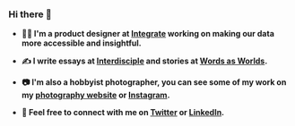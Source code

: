 ### Hi there 👋

- **👨‍💻  I'm a product designer at [Integrate](https://www.integrate.com) working on making our data more accessible and insightful.**

-  **✍️  I write essays at [Interdisciple](https://interdisciple.com) and stories at [Words as Worlds](http://wordsasworlds.com).**

- **📷 I'm also a hobbyist photographer, you can see some of my work on my [photography website](https://ztc.photos) or [Instagram](https://instagram.com/ztc.jpg).**

- **📨  Feel free to connect with me on [Twitter](https://twitter.com/zachtco) or [LinkedIn](https://linkedin.com/in/zachtylercohen/).**
